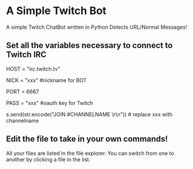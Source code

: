 # A Simple Twitch Bot
A simple Twitch ChatBot written in Python
Detects URL/Normal Messages!

## Set all the variables necessary to connect to Twitch IRC

HOST = "irc.twitch.tv"

NICK = "xxx" #nickname for BOT

PORT = 6667

PASS = "xxx" #oauth key for Twitch

s.send(str.encode("JOIN #CHANNELNAME \r\n")) # replace xxx with channelname

## Edit the file to take in your own commands!

All your files are listed in the file explorer. You can switch from one to another by clicking a file in the list.


